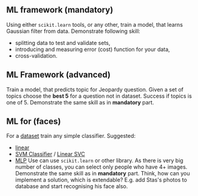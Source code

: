 ## ML framework (mandatory) ##
Using either `scikit.learn` tools, or any other, train a model, that learns Gaussian filter from data.
Demonstrate following skill:
- splitting data to test and validate sets,
- introducing and measuring error (cost) function for your data,
- cross-validation.

## ML Framework (advanced) ##
Train a model, that predicts topic for Jeopardy question. Given a set of topics choose the **best 5** for a question not in dataset. Success if topics is one of 5.
Demonstrate the same skill as in __mandatory__ part.

## ML for (faces) ## 
For a [dataset](http://vis-www.cs.umass.edu/lfw/person/Charles_Taylor.html) train any simple classifier.
Suggested:
- [linear](https://scikit-learn.org/stable/modules/generated/sklearn.linear_model.LogisticRegression.html#sklearn.linear_model.LogisticRegression)
- [SVM Classifier](https://scikit-learn.org/stable/modules/generated/sklearn.svm.SVC.html) / [Linear SVC](https://scikit-learn.org/stable/modules/generated/sklearn.svm.LinearSVC.html#sklearn.svm.LinearSVC)
- [MLP](https://scikit-learn.org/stable/modules/generated/sklearn.neural_network.MLPClassifier.html)
Use can use `scikit.learn` or other library.
As there is very big number of classes, you can select only people who have 4+ images.
Demonstrate the same skill as in __mandatory__ part.
Think, how can you implement a solution, which is extendable? E.g. add Stas's photos to database and start recognising his face also.